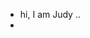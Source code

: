 - hi, I am Judy ..
- 

<!---
Judyj6/Judyj6 is a ✨ special ✨ repository because its `README.md` (this file) appears on your GitHub profile.
You can click the Preview link to take a look at your changes.
--->
